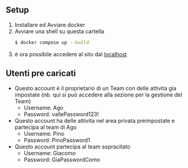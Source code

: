 ## Setup
1. Installare ed Avviare docker
2. Avviare una shell su questa cartella
    ```bash
    $ docker compose up --build
    ```
3. è ora possibile accedere al sito dal [localhost](http://localhost:80/)
## Utenti pre caricati
- Questo account è il proprietario di un Team con delle attivita gia impostate (nb. qui si può accedere alla sezione per la gestione del Team)
  - Username: Ago
  - Password: vallePassword123!
- Questo account ha delle attivita nel area privata preimpostate e partecipa al team di Ago
  - Username: Pino
  - Password: PinoPassword1
- Questo account partecipa al team sopracitato
  - Username: Giacomo
  - Password: GiaPasswordComo